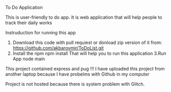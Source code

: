 To Do Application

This is user-friendly to do app. It is web application that will help people to track their daily works

Instruduction for running this app 
1. Download this code with pull requiest or donload zip version of it from: https://github.com/akbarovmir/ToDoList.git
2. Install the npm 
  npm install 
That will help you to run this application
3.Run App 
node main

This project contained express and pug
!!! I have uploaded this project from another laptop because I have probelms with Github in my computer

Project is not hosted because there is system problem with Glitch.

